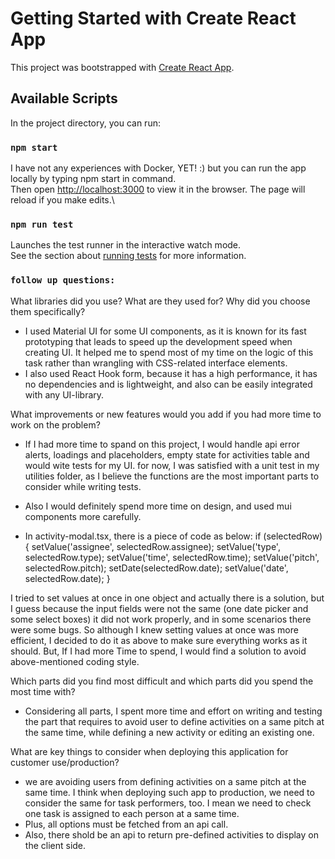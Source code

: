 # Getting Started with Create React App

This project was bootstrapped with [Create React App](https://github.com/facebook/create-react-app).

## Available Scripts

In the project directory, you can run:

### `npm start`

I have not any experiences with Docker, YET! :) but you can run the app locally by typing npm start in command.\
Then open [http://localhost:3000](http://localhost:3000) to view it in the browser.
The page will reload if you make edits.\

### `npm run test`

Launches the test runner in the interactive watch mode.\
See the section about [running tests](https://facebook.github.io/create-react-app/docs/running-tests) for more information.

### `follow up questions:`

What libraries did you use? What are they used for? Why did you choose them
specifically?
- I used Material UI for some UI components, as it is known for its fast prototyping that leads to speed up the development speed when creating UI. It helped me to spend most of my time on the logic of this task rather than wrangling with CSS-related interface elements.
- I also used React Hook form, because it has a high performance, it has no dependencies and is lightweight, and also can be easily integrated with any UI-library.

What improvements or new features would you add if you had more time to work on
the problem?
- If I had more time to spand on this project, I would handle api error alerts, loadings and placeholders, empty state for activities table and would wite tests for my UI. for now, I was satisfied with a unit test in my utilities folder, as I believe the functions are the most important parts to consider while writing tests.
- Also I would definitely spend more time on design, and used mui components more carefully. 

- In activity-modal.tsx, there is a piece of code as below:
	if (selectedRow) {
			setValue('assignee', selectedRow.assignee);
			setValue('type', selectedRow.type);
			setValue('time', selectedRow.time);
			setValue('pitch', selectedRow.pitch);
			setDate(selectedRow.date);
			setValue('date', selectedRow.date);
		}

I tried to set values at once in one object and actually there is a solution, but I guess because the input fields were not the same (one date picker and some select boxes) it did not work properly, and in some scenarios there were some bugs. So although I knew setting values at once was more efficient, I decided to do it as above to make sure everything works as it should. 
But, If I had more Time to spend, I would find a solution to avoid above-mentioned coding style.

Which parts did you find most difficult and which parts did you spend the most time
with?
- Considering all parts, I spent more time and effort on writing and testing the part that requires to avoid user to define activities on a same pitch at the same time, while defining a new activity or editing an existing one.

What are key things to consider when deploying this application for customer
use/production?
- we are avoiding users from defining activities on a same pitch at the same time. I think when deploying such app to production, we need to consider the same for task performers, too. I mean we need to check one task is assigned to each person at a same time.
- Plus, all options must be fetched from an api call. 
- Also, there shold be an api to return pre-defined activities to display on the client side.  





